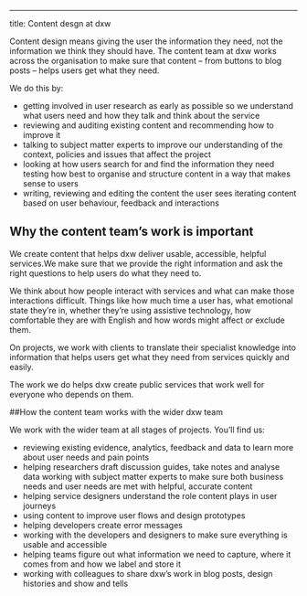 ---
title: Content desgn at dxw

Content design means giving the user the information they need, not the information we think they should have. The content team at dxw works across the organisation to make sure that content – from buttons to blog posts – helps users get what they need. 

We do this by:

* getting involved in user research as early as possible so we understand what users need and how they talk and think about the service
* reviewing and auditing existing content and recommending how to improve it
* talking to subject matter experts to improve our understanding of the context, policies and issues that affect the project
* looking at how users search for and find the information they need
testing how best to organise and structure content in a way that makes sense to users
* writing, reviewing and editing the content the user sees
iterating content based on user behaviour, feedback and interactions

## Why the content team’s work is important

We create content that helps dxw deliver usable, accessible, helpful services.We make sure that we provide the right information and ask the right questions to help users do what they need to.

We think about how people interact with services and what can make those interactions difficult. Things like how much time a user has, what emotional state they’re in, whether they’re using assistive technology, how comfortable they are with English and how words might affect or exclude them. 

On projects, we work with clients to translate their specialist knowledge into information that helps users get what they need from services quickly and easily. 

The work we do helps dxw create public services that work well for everyone who depends on them.

##How the content team works with the wider dxw team

We work with the wider team at all stages of projects. You’ll find us:

* reviewing existing evidence, analytics, feedback and data to learn more about user needs and pain points
* helping researchers draft discussion guides, take notes and analyse data
working with subject matter experts to make sure both business needs and user needs are met with helpful, accurate content
* helping service designers understand the role content plays in user journeys
* using content to improve user flows and design prototypes
* helping developers create error messages
* working with the developers and designers to make sure everything is usable and accessible
* helping teams figure out what information we need to capture, where it comes from and how we label and store it
* working with colleagues to share dxw’s work in blog posts, design histories and show and tells 

